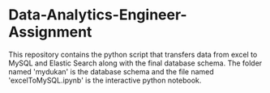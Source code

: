 # Data-Analytics-Engineer-Assignment
 This repository contains the python script that transfers data from excel to MySQL and  Elastic Search along with the final database schema.
The folder named 'mydukan' is the database schema and the file named 'excelToMySQL.ipynb' is the interactive python notebook.
